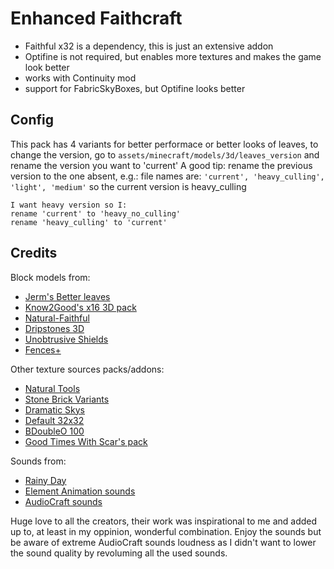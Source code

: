 # Enhanced Faithcraft

- Faithful x32 is a dependency, this is just an extensive addon
- Optifine is not required, but enables more textures and makes the game look better
- works with Continuity mod
- support for FabricSkyBoxes, but Optifine looks better

## Config

This pack has 4 variants for better performace or better looks of leaves,
to change the version, go to
`assets/minecraft/models/3d/leaves_version`
and rename the version you want to 'current'
A good tip: rename the previous version to the one absent,
e.g.: file names are: `'current', 'heavy_culling', 'light', 'medium'`
so the current version is heavy_culling

    I want heavy version so I:
    rename 'current' to 'heavy_no_culling'
    rename 'heavy_culling' to 'current'

## Credits

Block models from:

- [Jerm's Better leaves](https://www.curseforge.com/minecraft/texture-packs/better-leaves-add-on-2-0/screenshots)
- [Know2Good's x16 3D pack](https://resourcepack.net/default-3d-resource-pack/)
- [Natural-Faithful](https://github.com/Compliance-Addons/NaturalFaithful)
- [Dripstones 3D](https://www.curseforge.com/minecraft/texture-packs/dripstones-3d)
- [Unobtrusive Shields](https://www.curseforge.com/minecraft/texture-packs/clouds-unobtrusive-shields)
- [Fences+](https://www.curseforge.com/minecraft/texture-packs/fences/)

Other texture sources packs/addons:

- [Natural Tools](https://faithful.team/natural-tools)
- [Stone Brick Variants](https://faithful.team/stone-brick-variation)
- [Dramatic Skys](https://www.curseforge.com/minecraft/texture-packs/dramatic-skys)
- [Default 32x32](https://www.planetminecraft.com/texture_pack/depixel/)
- [BDoubleO 100](https://www.youtube.com/watch?v=fM7DvbGr-WU)
- [Good Times With Scar's pack](https://www.youtube.com/watch?v=Oe2MgDTe77w)

Sounds from:

- [Rainy Day](https://www.youtube.com/watch?v=9PYpUCo8TKQ)
- [Element Animation sounds](https://www.youtube.com/watch?v=yG_Y52bK6Ec)
- [AudioCraft sounds](https://www.curseforge.com/minecraft/texture-packs/audiocraft)

Huge love to all the creators, their work was inspirational to me and added up to, at least in my
oppinion, wonderful combination. Enjoy the sounds but be aware of extreme AudioCraft sounds loudness
as I didn't want to lower the sound quality by revoluming all the used sounds.
